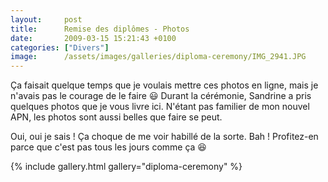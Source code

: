 ```yaml
---
layout:     post
title:      Remise des diplômes - Photos
date:       2009-03-15 15:21:43 +0100
categories: ["Divers"]
image:      /assets/images/galleries/diploma-ceremony/IMG_2941.JPG
---
```


Ça faisait quelque temps que je voulais mettre ces photos en ligne, mais je n'avais pas le courage de le faire
:smiley: Durant la cérémonie, Sandrine a pris quelques photos que je vous livre ici. N'étant pas familier de mon
nouvel APN, les photos sont aussi belles que faire se peut.

<!--more-->

Oui, oui je sais ! Ça choque de me voir habillé de la sorte. Bah ! Profitez-en parce que c'est pas tous les jours
comme ça :laughing:

{% include gallery.html gallery="diploma-ceremony" %}